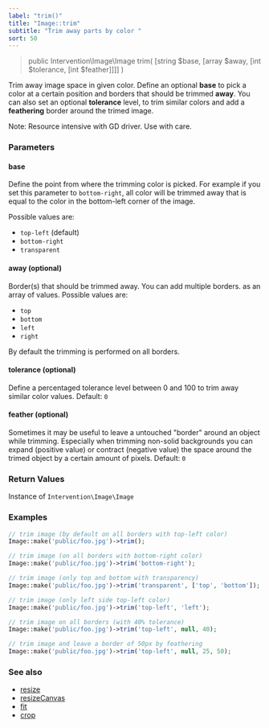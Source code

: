 ```yaml
---
label: "trim()"
title: "Image::trim"
subtitle: "Trim away parts by color "
sort: 50
---
```


> public Intervention\Image\Image trim( [string $base, [array $away, [int $tolerance, [int $feather]]]] )

Trim away image space in given color. Define an optional **base** to pick a color at a certain position and borders that should be trimmed **away**. You can also set an optional **tolerance** level, to trim similar colors and add a **feathering** border around the trimed image.

<div class="note">Note: Resource intensive with GD driver. Use with care.</div>

### Parameters

#### base
Define the point from where the trimming color is picked. For example if you set this parameter to `bottom-right`, all color will be trimmed away that is equal to the color in the bottom-left corner of the image.

Possible values are:

- `top-left` (default)
- `bottom-right`
- `transparent`

#### away (optional)
Border(s) that should be trimmed away. You can add multiple borders. as an array of values. Possible values are:

- `top`
- `bottom`
- `left`
- `right`

By default the trimming is performed on all borders.

#### tolerance (optional)
Define a percentaged tolerance level between 0 and 100 to trim away similar color values. Default: `0`

#### feather (optional)
Sometimes it may be useful to leave a untouched "border" around an object while trimming. Especially when trimming non-solid backgrounds you can expand (positive value) or contract (negative value) the space around the trimed object by a certain amount of pixels. Default: `0`


### Return Values
Instance of `Intervention\Image\Image`

### Examples

```php
// trim image (by default on all borders with top-left color)
Image::make('public/foo.jpg')->trim();

// trim image (on all borders with bottom-right color)
Image::make('public/foo.jpg')->trim('bottom-right');

// trim image (only top and bottom with transparency)
Image::make('public/foo.jpg')->trim('transparent', ['top', 'bottom']);

// trim image (only left side top-left color)
Image::make('public/foo.jpg')->trim('top-left', 'left');

// trim image on all borders (with 40% tolerance)
Image::make('public/foo.jpg')->trim('top-left', null, 40);

// trim image and leave a border of 50px by feathering
Image::make('public/foo.jpg')->trim('top-left', null, 25, 50);
```

### See also

- [resize](/v2/api/resize)
- [resizeCanvas](/v2/api/resize-canvas)
- [fit](/v2/api/fit)
- [crop](/v2/api/crop)
